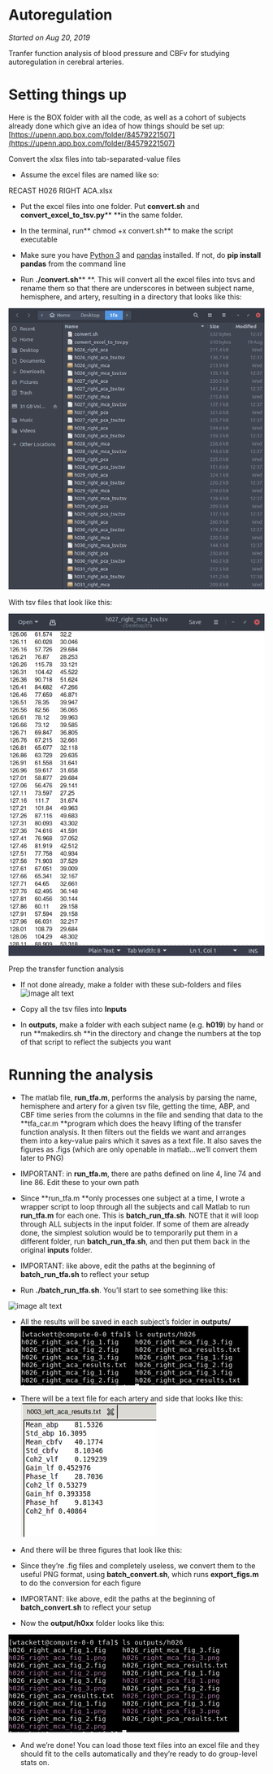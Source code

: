 # Autoregulation
*Started on Aug 20, 2019*

Tranfer function analysis of blood pressure and CBFv for studying autoregulation in cerebral arteries.

# Setting things up

Here is the BOX folder with all the code, as well as a cohort of subjects already done which give an idea of how things should be set up: [https://upenn.app.box.com/folder/84579221507](https://upenn.app.box.com/folder/84579221507)

Convert the xlsx files into tab-separated-value files 

* Assume the excel files are named like so:

RECAST H026 RIGHT ACA.xlsx

* Put the excel files into one folder. Put **convert.sh** and **convert_excel_to_tsv.py**** **in the same folder. 

* In the terminal, run** chmod +x convert.sh** to make the script executable

* Make sure you have [Python 3](https://www.python.org/downloads/mac-osx/) and [pandas](https://pypi.org/project/pandas/) installed. If not, do **pip install pandas** from the command line

* Run **./convert.sh**** **. This will convert all the excel files into tsvs and rename them so that there are underscores in between subject name, hemisphere, and artery, resulting in a directory that looks like this:

![image alt text](images/image_0.png)

With tsv files that look like this:

![image alt text](images/image_1.png)

Prep the transfer function analysis

* If not done already, make a folder with these sub-folders and files![image alt text](image_2.png)

* Copy all the tsv files into **Inputs**

* In **outputs**, make a folder with each subject name (e.g. **h019**) by hand or run **makedirs.sh **in the directory and change the numbers at the top of that script to reflect the subjects you want

# Running the analysis

* The matlab file, **run_tfa.m**, performs the analysis by parsing the name, hemisphere and artery for a given tsv file, getting the time, ABP, and CBF time series from the columns in the file and sending that data to the **tfa_car.m **program which does the heavy lifting of the transfer function analysis. It then filters out the fields we want and arranges them into a key-value pairs which it saves as a text file. It also saves the figures as .figs (which are only openable in matlab...we’ll convert them later to PNG)

* IMPORTANT: in **run_tfa.m**, there are paths defined on line 4, line 74 and line 86. Edit these to your own path

* Since **run_tfa.m **only processes one subject at a time, I wrote a wrapper script to loop through all the subjects and call Matlab to run **run_tfa.m** for each one. This is **batch_run_tfa.sh**. NOTE that it will loop through ALL subjects in the input folder. If some of them are already done, the simplest solution would be to temporarily put them in a different folder, run **batch_run_tfa.sh**, and then put them back in the original **inputs** folder. 

* IMPORTANT: like above, edit the paths at the beginning of **batch_run_tfa.sh** to reflect your setup

* Run **./batch_run_tfa.sh**. You’ll start to see something like this:

![image alt text](imagse/image_3.png)

* All the results will be saved in each subject’s folder in **outputs/** ![image alt text](images/image_4.png)

* There will be a text file for each artery and side that looks like this:![image alt text](images/image_5.png)

* And there will be three figures that look like this:

* Since they’re .fig files and completely useless, we convert them to the useful PNG format, using **batch_convert.sh**, which runs **export_figs.m** to do the conversion for each figure

* IMPORTANT: like above, edit the paths at the beginning of **batch_convert.sh** to reflect your setup

* Now the **output/h0xx** folder looks like this:

![image alt text](images/image_6.png)

* And we’re done! You can load those text files into an excel file and they should fit to the cells automatically and they’re ready to do group-level stats on.
